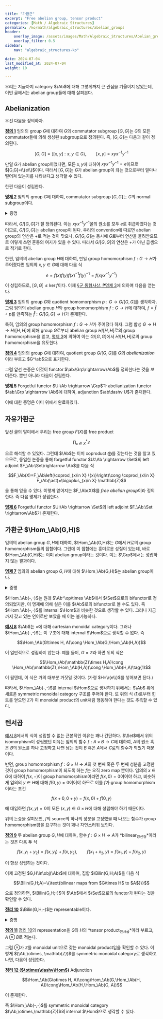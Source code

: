 ```yaml
---

title: "가환군"
excerpt: "Free abelian group, tensor product"
categories: [Math / Algebraic Structures]
permalink: /ko/math/algebraic_structures/abelian_groups
header:
    overlay_image: /assets/images/Math/Algebraic_Structures/Abelian_groups.png
    overlay_filter: 0.5
sidebar: 
    nav: "algebraic_structures-ko"

date: 2024-07-04
last_modified_at: 2024-07-04
weight: 10

---
```


우리는 지금까지 category $\Ab$에 대해 그렇게까지 큰 관심을 기울이지 않았는데, 이번 글에서는 abelian group들에 대해 살펴본다.

## Abelianization

우선 다음을 정의하자.

<div class="definition" markdown="1">

<ins id="def1">**정의 1**</ins> 임의의 group $G$에 대하여 $G$의 commutator subgroup $[G,G]$는 $G$의 모든 commutator들에 의해 생성된 subgroup으로 정의된다. 즉, $[G,G]$는 다음과 같이 정의된다.

$$[G,G]=\left\langle [x,y]: x,y\in G\right\rangle, \qquad [x,y]=xyx^{-1}y^{-1}$$

</div>

만일 $G$가 abelian group이었다면, 모든 $x,y$에 대하여 $xyx^{-1}y^{-1}=e$이므로 $[G,G]=\\{e\\}$이다. 따라서 $[G,G]$는 $G$가 abelian group이 되는 것으로부터 얼마나 떨어져 있는지를 나타낸다고 생각할 수 있다. 

한편 다음이 성립한다.

<div class="proposition" markdown="1">

<ins id="prop2">**명제 2**</ins> 임의의 group $G$에 대하여, commutator subgroup $[G,G]$는 $G$의 normal subgroup이다.

</div>
<details class="proof" markdown="1">
<summary>증명</summary>

임의의 $x,y\in G$와 $g\in G$에 대하여,

$$g(xyx^{-1}y^{-1})g^{-1}=(gxg^{-1})(gyg^{-1})(gxg^{-1})^{-1}(gyg^{-1})^{-1}\in [G,G]$$

이므로 자명하다. 

</details>

따라서, $G/[G,G]$가 잘 정의된다. 이는 $xyx^{-1}y^{-1}$꼴의 원소를 모두 $e$로 취급하겠다는 것이므로, $G/[G,G]$는 abelian group이 된다. 우리의 convention에 따르면 abelian group의 연산은 $+$로 적는 것이 맞으나, $G/[G,G]$는 동시에 $G$로부터 연산을 물려받으므로 이렇게 쓰면 혼동의 여지가 있을 수 있다. 따라서 $G/[G,G]$의 연산은 $+$가 아닌 곱셈으로 적기로 한다. 

한편, 임의의 abelian group $H$에 대하여, 만일 group homomorphism $f:G\rightarrow H$가 주어졌다면 임의의 $x,y\in G$에 대해 다음 식

$$e=f(x)f(y)f(x)^{-1}f(y)^{-1}=f(xyx^{-1}y^{-1})$$

이 성립하므로, $[G,G]\leq\ker f$이다. 이제 [§군 동형사상, ⁋명제 3](/ko/math/algebraic_structures/isomorphism_theorems#prop3)에 의하여 다음을 얻는다.

<div class="proposition" markdown="1">

<ins id="prop3">**명제 3**</ins> 임의의 group $G$와 quotient homomorphism $p:G\rightarrow G/[G,G]$를 생각하자. 그럼 임의의 abelian group $H$와 group homomorphism $f:G \rightarrow H$에 대하여, $f=\bar{f}\circ p$를 만족하는 $\bar{f}:G/[G,G]\rightarrow H$가 존재한다.

</div>

특히, 임의의 group homomorphism $f:G\rightarrow H$가 주어졌다 하자. 그럼 합성 $G\rightarrow H\rightarrow H/[H,H]$에 의해 group $G$로부터 abelian group $H/[H,H]$로의 group homomorphism을 얻고, [명제 3](#prop3)에 의하여 이는 $G/[G,G]$에서 $H/[H,H]$로의 group homomorphism을 유도한다. 

<div class="definition" markdown="1">

<ins id="def4">**정의 4**</ins> 임의의 group $G$에 대하여, quotient group $G/[G,G]$를 $G$의 *abelianization*이라 부르고 $G^\ab$으로 표기한다.

</div>

그럼 앞선 논증은 이것이 functor $\ab:\Grp\rightarrow\Ab$를 정의한다는 것을 보여준다. 뿐만 아니라 다음이 성립한다.

<div class="proposition" markdown="1">

<ins id="prop5">**명제 5**</ins> Forgetful functor $U:\Ab \rightarrow \Grp$과 abelianization functor $\ab:\Grp \rightarrow \Ab$에 대하여, adjunction $\ab\dashv U$가 존재한다.

</div>

이에 대한 증명은 이미 위에서 완료하였다.

## 자유가환군

앞선 글의 말미에서 우리는 free group $F(X)$를 free product

$${\prod_{x\in X}}^\ast \mathbb{Z}$$

으로 해석할 수 있었다. 그런데 $\Ab$는 이미 coproduct $\bigoplus$를 갖는다는 것을 알고 있으므로, 동일한 논증을 통해 forgetful functor $U:\Ab \rightarrow \Set$의 left adjoint $F_\Ab:\Set\rightarrow \Ab$를 다음 식

$$F_\Ab(X)=F_\Ab\left(\coprod_{x\in X} \{x\}\right)\cong \coprod_{x\in X} F_\Ab(\ast)=\bigoplus_{x\in X} \mathbb{Z}$$

을 통해 얻을 수 있다. 이렇게 얻어지는 $F_\Ab(X)$를 *free abelian group*이라 정의한다. 즉 다음 명제가 성립한다.

<div class="proposition" markdown="1">

<ins id="prop6">**명제 6**</ins> Forgetful functor $U:\Ab \rightarrow \Set$의 left adjoint $F_\Ab:\Set \rightarrow\Ab$가 존재한다. 

</div>

## 가환군 $\Hom_\Ab(G,H)$

임의의 abelian group $G,H$에 대하여, $\Hom_\Ab(G,H)$는 $G$에서 $H$로의 group homomorphism들의 집합이다. 그런데 이 집합에는 흥미로운 성질이 있는데, 바로 $\Hom_\Ab(G,H)$는 이미 abelian group이라는 것이다. 이는 $\Grp$에서는 성립하지 않는 결과이다. 

<div class="proposition" markdown="1">

<ins id="prop7">**명제 7**</ins> 임의의 abelian group $G,H$에 대해 $\Hom_\Ab(G,H)$는 abelian group이다.

</div>
<details class="proof" markdown="1">
<summary>증명</summary>

임의의 $f,g:G \rightarrow H$에 대하여, $f+g$를

$$(f+g)(x)=f(x)+g(x)\qquad\text{for all $x\in G$}$$

으로 정의하면 된다.

</details>

$\Hom_\Ab(-,-)$는 원래 $\Ab^\op\times \Ab$에서 $\Set$으로의 bifunctor로 정의되었지만, 이 명제에 의해 실은 이를 $\Ab$로의 bifunctor로 볼 수도 있다. 즉 $\Hom_\Ab(-,-)$를 internal $\Hom$과 비슷한 것으로 생각할 수 있다. 그러나 지금까지 갖고 있는 언어로만 보았을 때 이는 불가능하다.

<div class="example" markdown="1">

<ins id="ex8">**예시 8**</ins> $\Ab$는 $\times$에 대해 cartesian monoidal category이다. 그러나 $\Hom_\Ab(-,-)$는 이 구조에 대해 internal $\Hom$으로 생각할 수 없다. 즉

$$\Hom_\Ab(G\times H, A)\cong \Hom_\Ab(G,\Hom_\Ab(H,A))$$

이 일반적으로 성립하지 않는다. 예를 들어, $G=\mathbb{Z}$라 하면 위의 식은

$$\Hom_\Ab(\mathbb{Z}\times H,A)\cong \Hom_\Ab(\mathbb{Z},\Hom_\Ab(H,A))\cong \Hom_\Ab(H,A)\tag{1}$$

이 될텐데, 이 식은 거의 대부분 거짓일 것이다. (가령 $H=\\{e\\}$를 넣어보면 된다.)

</div>

따라서, $\Hom_\Ab(-,-)$를 internal $\Hom$으로 생각하기 위해서는 $\Ab$ 위에 새로운 symmetric monoidal category 구조를 주어야 한다. 또 위의 식 (1)로부터 힌트를 얻으면 $\mathbb{Z}$가 이 monoidal product의 unit처럼 행동해야 한다는 것도 추측할 수 있다. 

## 텐서곱

[예시 8](#ex8)에서의 식이 성립할 수 없는 근본적인 이유는 꽤나 간단하다. $\Set$에서 위의 isomorphism이 성립했던 이유는 임의의 함수 $f:A\times B \rightarrow C$에 대하여, $A$의 원소 혹은 $B$의 원소를 하나 고정하고 나면 남는 것이 $B$ 혹은 $A$에서 $C$로의 함수가 되었기 때문이다.

반면, group homomorphism $f:G\times H \rightarrow A$의 첫 번째 혹은 두 번째 성분을 고정한 것이 group homomorphism이 되도록 하는 $f$는 오직 zero map 뿐이다. 임의의 $x\in G$에 대하여 $f(x, -)$이 group homomorphism이라면 $f(x,0)=0$이어야 하고, 비슷하게 임의의 $y\in H$에 대해 $f(0,y)=0$이어야 하므로 이를 $f$가 group homomorphism이라는 조건

$$f(x+0,0+y)=f(x,0)+f(0,y)$$

에 대입하면 $f(x,y)=0$이 모든 $(x,y)\in G\times H$에 대해 성립해야 하기 때문이다. 

위의 논증을 살펴보면, $f$의 source의 하나의 성분을 고정했을 때 나오는 함수가 group homomorphism임을 요구하는 것이 꽤나 자연스러워 보인다.

<div class="definition" markdown="1">

<ins id="def9">**정의 9**</ins> 두 abelian group $G,H$에 대하여, 함수 $f:G\times H \rightarrow A$가 *bilinear<sub>쌍선형</sub>*이라는 것은 다음 두 식

$$f(x,y_1+y_2)=f(x,y_1)+f(x,y_2),\qquad f(x_1+x_2,y)=f(x_1,y)+f(x_2,y)$$

이 항상 성립하는 것이다. 

</div>

이제 고정된 $G,H\in\obj(\Ab)$에 대하여, 집합 $\Bilin(G,H;A)$을 다음 식

$$\Bilin(G,H;A)=\{\text{bilinear maps from $G\times H$ to $A$}\}$$

으로 정의하면, $\Bilin(G,H;-)$이 $\Ab$에서 $\Set$으로의 functor가 된다는 것을 확인할 수 있다. 

<div class="proposition" markdown="1">

<ins id="thm10">**정리 10**</ins> $\Bilin(G,H;-)$는 representable이다.

</div>
<details class="proof" markdown="1">
<summary>증명</summary>

Free abelian group $F_\Ab(G\times H)$의 subgroup $S$를

$$S=\left\langle (x, y_1+y_2)-(x,y_1)-(x,y_2), (x_1+x_2,y)-(x_1,y)-(x_2,y)\mathop{\big\vert}x,x_1,x_2\in G, y,y_1,y_2\in H\right\rangle$$

으로 정의하자. 그럼 free abelian group의 universal property에 의하여, 임의의 함수 $f:G\times H \rightarrow A$가 주어질 때마다 group homomorphism $\hat{f}:F_\Ab(G\times H)\rightarrow A$가 존재하고, $f$가 bilinear라면 이 $\hat{f}$의 kernel이 $S$를 포함하므로 $\hat{f}$가 $F_\Ab(G\times H)/S$에서 $A$로의 group homomorphism을 정의한다. 

</details>

<div class="definition" markdown="1">

<ins id="def11">**정의 11**</ins> [정리 10](#thm10)의 representation을 $G$와 $H$의 *tensor product<sub>텐서곱</sub>*이라 부르고, $A\otimes B$로 적는다.

</div>

그럼 $\otimes$가 $\mathbb{Z}$를 monoidal unit으로 갖는 monoidal product임을 확인할 수 있다. 이렇게 $(\Ab,\otimes, \mathbb{Z})$를 symmetric monoidal category로 생각하고 나면, 다음이 성립한다.

<div class="proposition" markdown="1">

<ins id="thm12">**정리 12 ($\otimes\dashv\Hom$)**</ins> Adjunction 

$$\Hom_\Ab(G\otimes H, A)\cong\Hom_\Ab(G,\Hom_\Ab(H, A))\cong\Hom_\Ab(H,\Hom_\Ab(G, A))$$

이 존재한다.

</div>

즉 $\Hom_\Ab(-,-)$를 symmetric monoidal category $(\Ab,\otimes,\mathbb{Z})$의 internal $\Hom$으로 생각할 수 있다. 